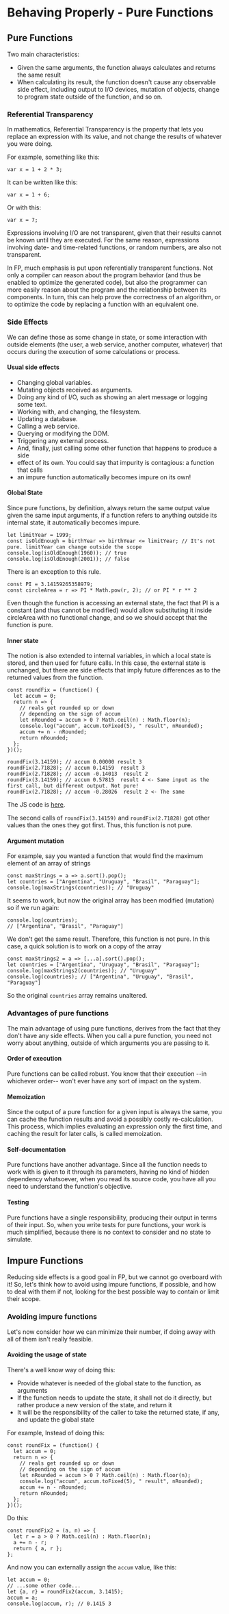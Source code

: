 # Behaving Properly - Pure Functions

## Pure Functions

Two main characteristics:

- Given the same arguments, the function always calculates and returns the same
  result
- When calculating its result, the function doesn't cause any observable side
  effect, including output to I/O devices, mutation of objects, change to program
  state outside of the function, and so on.

### Referential Transparency

In mathematics, Referential Transparency is the property that lets you replace an expression
with its value, and not change the results of whatever you were doing.

For example, something like this:

```
var x = 1 + 2 * 3;
```

It can be written like this:

```
var x = 1 + 6;
```

Or with this:

```
var x = 7;
```

Expressions involving I/O are
not transparent, given that their results cannot be known until they are executed. For the
same reason, expressions involving date- and time-related functions, or random numbers,
are also not transparent.

In FP, much emphasis is put upon referentially transparent functions. Not
only a compiler can reason about the program behavior (and thus be enabled to optimize
the generated code), but also the programmer can more easily reason about the program
and the relationship between its components. In turn, this can help prove the correctness of
an algorithm, or to optimize the code by replacing a function with an equivalent one.

### Side Effects

We can define those as some change in state, or some interaction with
outside elements (the user, a web service, another computer, whatever) that occurs during
the execution of some calculations or process.

#### Usual side effects

- Changing global variables.
- Mutating objects received as arguments.
- Doing any kind of I/O, such as showing an alert message or logging some text.
- Working with, and changing, the filesystem.
- Updating a database.
- Calling a web service.
- Querying or modifying the DOM.
- Triggering any external process.
- And, finally, just calling some other function that happens to produce a side
- effect of its own. You could say that impurity is contagious: a function that calls
- an impure function automatically becomes impure on its own!

#### Global State

Since pure functions, by definition,
always return the same output value given the same input arguments, if a function refers to
anything outside its internal state, it automatically becomes impure.

```
let limitYear = 1999;
const isOldEnough = birthYear => birthYear <= limitYear; // It's not pure. limitYear can change outside the scope
console.log(isOldEnough(1960)); // true
console.log(isOldEnough(2001)); // false
```

There is an exception to this rule.

```
const PI = 3.14159265358979;
const circleArea = r => PI * Math.pow(r, 2); // or PI * r ** 2
```

Even though the function is accessing an external state, the fact that PI is a constant (and
thus cannot be modified) would allow substituting it inside circleArea with no functional
change, and so we should accept that the function is pure.

#### Inner state

The notion is also extended to internal variables, in which a local state is stored, and then
used for future calls. In this case, the external state is unchanged, but there are side effects that imply future differences as to the returned values from the function.

```
const roundFix = (function() {
  let accum = 0;
  return n => {
    // reals get rounded up or down
    // depending on the sign of accum
    let nRounded = accum > 0 ? Math.ceil(n) : Math.floor(n);
    console.log("accum", accum.toFixed(5), " result", nRounded);
    accum += n - nRounded;
    return nRounded;
  };
})();

roundFix(3.14159); // accum 0.00000 result 3
roundFix(2.71828); // accum 0.14159  result 3
roundFix(2.71828); // accum -0.14013  result 2
roundFix(3.14159); // accum 0.57815  result 4 <- Same input as the first call, but different output. Not pure!
roundFix(2.71828); // accum -0.28026  result 2 <- The same

```

The JS code is [here](http://link_here).

The second calls of `roundFix(3.14159)` and `roundFix(2.71828)` got other values than the ones they got first. Thus, this function is not pure.

#### Argument mutation

For example, say you wanted a function that would find the maximum element of an array of strings

```
const maxStrings = a => a.sort().pop();
let countries = ["Argentina", "Uruguay", "Brasil", "Paraguay"];
console.log(maxStrings(countries)); // "Uruguay"
```

It seems to work, but now the original array has been modified (mutation) so if we run again:

```
console.log(countries);
// ["Argentina", "Brasil", "Paraguay"]
```

We don't get the same result. Therefore, this function is not pure. In this case, a quick solution is to work on a copy of the array

```
const maxStrings2 = a => [...a].sort().pop();
let countries = ["Argentina", "Uruguay", "Brasil", "Paraguay"];
console.log(maxStrings2(countries)); // "Uruguay"
console.log(countries); // ["Argentina", "Uruguay", "Brasil", "Paraguay"]
```

So the original `countries` array remains unaltered.

### Advantages of pure functions

The main advantage of using pure functions, derives from the fact that they don't have any
side effects. When you call a pure function, you need not worry about anything, outside of
which arguments you are passing to it.

#### Order of execution

Pure functions can be called robust. You know that their execution --in whichever
order-- won't ever have any sort of impact on the system.

#### Memoization

Since the output of a pure function for a given input is always the same, you can cache the
function results and avoid a possibly costly re-calculation. This process, which implies
evaluating an expression only the first time, and caching the result for later calls, is called memoization.

#### Self-documentation

Pure functions have another advantage. Since all the function needs to work with is given to
it through its parameters, having no kind of hidden dependency whatsoever, when you
read its source code, you have all you need to understand the function's objective.

#### Testing

Pure functions have a single responsibility, producing their output in
terms of their input. So, when you write tests for pure functions, your work is much
simplified, because there is no context to consider and no state to simulate.

## Impure Functions

Reducing side effects is a good goal in FP, but we cannot go overboard with it! So, let's
think how to avoid using impure functions, if possible, and how to deal with them if not,
looking for the best possible way to contain or limit their scope.

### Avoiding impure functions

Let's now consider how we can minimize their number, if doing away with all of them isn't really feasible.

#### Avoiding the usage of state

There's a well know way of doing this:

- Provide whatever is needed of the global state to the function, as arguments
- If the function needs to update the state, it shall not do it directly, but rather
  produce a new version of the state, and return it
- It will be the responsibility of the caller to take the returned state, if any, and
  update the global state

For example, Instead of doing this:

```
const roundFix = (function() {
  let accum = 0;
  return n => {
    // reals get rounded up or down
    // depending on the sign of accum
    let nRounded = accum > 0 ? Math.ceil(n) : Math.floor(n);
    console.log("accum", accum.toFixed(5), " result", nRounded);
    accum += n - nRounded;
    return nRounded;
  };
})();
```

Do this:

```
const roundFix2 = (a, n) => {
  let r = a > 0 ? Math.ceil(n) : Math.floor(n);
  a += n - r;
  return { a, r };
};
```

And now you can externally assign the `accum` value, like this:

```
let accum = 0;
// ...some other code...
let {a, r} = roundFix2(accum, 3.1415);
accum = a;
console.log(accum, r); // 0.1415 3
```
